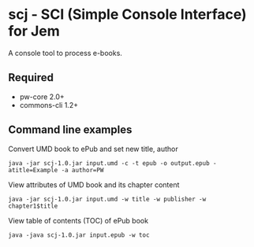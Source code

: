 # scj - SCI (Simple Console Interface) for Jem
A console tool to process e-books.

## Required
* pw-core 2.0+
* commons-cli 1.2+

## Command line examples
Convert UMD book to ePub and set new title, author

    java -jar scj-1.0.jar input.umd -c -t epub -o output.epub -atitle=Example -a author=PW

View attributes of UMD book and its chapter content

    java -jar scj-1.0.jar input.umd -w title -w publisher -w chapter1$title

View table of contents (TOC) of ePub book

    java -java scj-1.0.jar input.epub -w toc